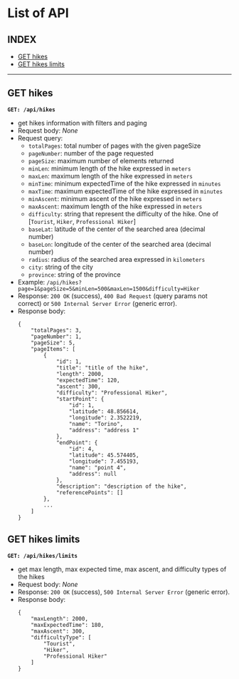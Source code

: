 # List of API

## INDEX
- [GET hikes](#get-hikes)
- [GET hikes limits](#get-hikes-limits)

--------------------------------------------------------------
## GET hikes

**`GET: /api/hikes`**
- get hikes information with filters and paging
- Request body: _None_
- Request query:
    - `totalPages`: total number of pages with the given pageSize
    - `pageNumber`: number of the page requested
    - `pageSize`: maximum number of elements returned
    - `minLen`: minimum length of the hike expressed in `meters`
    - `maxLen`: maximum length of the hike expressed in `meters`
    - `minTime`: minimum expectedTime of the hike expressed in `minutes`
    - `maxTime`: maximum expectedTime of the hike expressed in `minutes`
    - `minAscent`: minimum ascent of the hike expressed in `meters`
    - `maxAscent`: maximum length of the hike expressed in `meters`
    - `difficulty`: string that represent the difficulty of the hike. One of [`Tourist`, `Hiker`, `Professional Hiker`]
    - `baseLat`: latitude of the center of the searched area (decimal number)
    - `baseLon`: longitude of the center of the searched area (decimal number)
    - `radius`: radius of the searched area expressed in `kilometers`
    - `city`: string of the city
    - `province`: string of the province
- Example: `/api/hikes?page=1&pageSize=5&minLen=500&maxLen=1500&difficulty=Hiker`
- Response: `200 OK` (success), `400 Bad Request` (query params not correct) or `500 Internal Server Error` (generic error).
- Response body: 
    ```
    {
        "totalPages": 3,
        "pageNumber": 1,
        "pageSize": 5,
        "pageItems": [
            {
                "id": 1,
                "title": "title of the hike",
                "length": 2000,
                "expectedTime": 120,
                "ascent": 300,
                "difficulty": "Professional Hiker",
                "startPoint": {
                    "id": 1,
                    "latitude": 48.856614,
                    "longitude": 2.3522219,
                    "name": "Torino",
                    "address": "address 1"
                },
                "endPoint": {
                    "id": 4,
                    "latitude": 45.574405,
                    "longitude": 7.455193,
                    "name": "point 4",
                    "address": null
                },
                "description": "description of the hike",
                "referencePoints": []
            },
            ...
        ]
    }

    ```


## GET hikes limits

**`GET: /api/hikes/limits`**
- get max length, max expected time, max ascent, and difficulty types of the hikes
- Request body: _None_
- Response: `200 OK` (success), `500 Internal Server Error` (generic error).
- Response body: 
    ```
    {
        "maxLength": 2000,
        "maxExpectedTime": 180,
        "maxAscent": 300,
        "difficultyType": [
            "Tourist",
            "Hiker",
            "Professional Hiker"
        ]
    }
    ```

